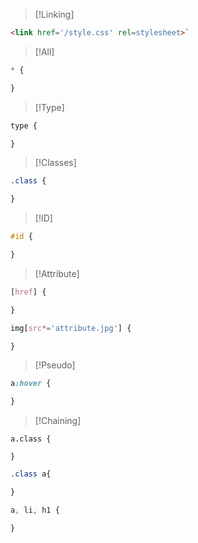 > [!Linking]

```html
<link href='/style.css' rel=stylesheet>`
```

> [!All]
```css
* {

}
```

> [!Type]
```css
type {

}
```

> [!Classes]

```css
.class {

}
```

> [!ID]

```css
#id {

}
```

> [!Attribute]

```css
[href] {

}

img[src*='attribute.jpg'] {

}
```

> [!Pseudo]
```css
a:hover {

}
```

> [!Chaining]

```
a.class {

}
```

```css
.class a{

}
```

```css
a, li, h1 {

}
```

